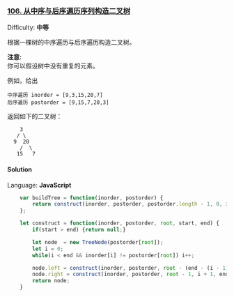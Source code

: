 ### [106\. 从中序与后序遍历序列构造二叉树](https://leetcode-cn.com/problems/construct-binary-tree-from-inorder-and-postorder-traversal/)

Difficulty: **中等**


根据一棵树的中序遍历与后序遍历构造二叉树。

**注意:**  
你可以假设树中没有重复的元素。

例如，给出

```
中序遍历 inorder = [9,3,15,20,7]
后序遍历 postorder = [9,15,7,20,3]
```

返回如下的二叉树：

```
    3
   / \
  9  20
    /  \
   15   7
```


#### Solution

Language: **JavaScript**

```JavaScript
    var buildTree = function(inorder, postorder) {
        return construct(inorder, postorder, postorder.length - 1, 0, inorder.length - 1);
    };

    let construct = function(inorder, postorder, root, start, end) {
        if(start > end) {return null;}

        let node  = new TreeNode(postorder[root]);
        let i = 0;
        while(i < end && inorder[i] != postorder[root]) i++;

        node.left = construct(inorder, postorder, root - (end - (i - 1)), start, i - 1);
        node.right = construct(inorder, postorder, root - 1, i + 1, end);
        return node;
    }
```